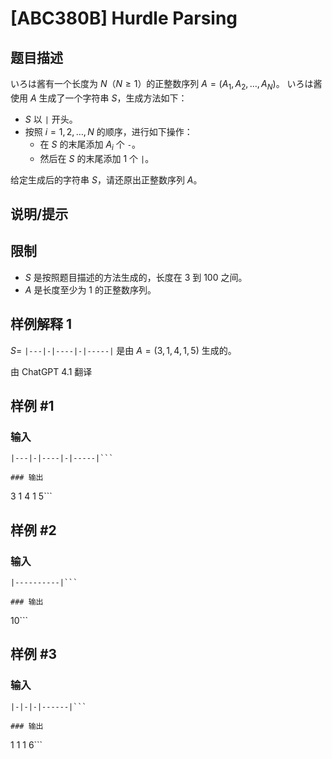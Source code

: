 # [ABC380B] Hurdle Parsing

## 题目描述

いろは酱有一个长度为 $N$（$N \geq 1$）的正整数序列 $A=(A_1,A_2,\dots,A_N)$。
いろは酱使用 $A$ 生成了一个字符串 $S$，生成方法如下：

- $S$ 以 `|` 开头。
- 按照 $i=1,2,\dots,N$ 的顺序，进行如下操作：
  - 在 $S$ 的末尾添加 $A_i$ 个 `-`。
  - 然后在 $S$ 的末尾添加 $1$ 个 `|`。

给定生成后的字符串 $S$，请还原出正整数序列 $A$。

## 说明/提示

## 限制

- $S$ 是按照题目描述的方法生成的，长度在 $3$ 到 $100$ 之间。
- $A$ 是长度至少为 $1$ 的正整数序列。

## 样例解释 1

$S=$ `|---|-|----|-|-----|` 是由 $A=(3,1,4,1,5)$ 生成的。

由 ChatGPT 4.1 翻译

## 样例 #1

### 输入

```
|---|-|----|-|-----|```

### 输出

```
3 1 4 1 5```

## 样例 #2

### 输入

```
|----------|```

### 输出

```
10```

## 样例 #3

### 输入

```
|-|-|-|------|```

### 输出

```
1 1 1 6```

